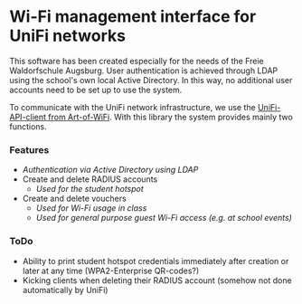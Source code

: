 # Wi-Fi management interface for UniFi networks

This software has been created especially for the needs of the Freie Waldorfschule Augsburg.
User authentication is achieved through LDAP using the school's own local Active Directory. 
In this way, no additional user accounts need to be set up to use the system.

To communicate with the UniFi network infrastructure, we use the [UniFi-API-client from Art-of-WiFi](https://github.com/Art-of-WiFi/UniFi-API-client).
With this library the system provides mainly two functions.

### Features

- *Authentication via Active Directory using LDAP*
- Create and delete RADIUS accounts
  - *Used for the student hotspot*
- Create and delete vouchers
  - *Used for Wi-Fi usage in class*
  - *Used for general purpose guest Wi-Fi access (e.g. at school events)*

### ToDo

- Ability to print student hotspot credentials immediately after creation or later at any time (WPA2-Enterprise QR-codes?)
- Kicking clients when deleting their RADIUS account (somehow not done automatically by UniFi)